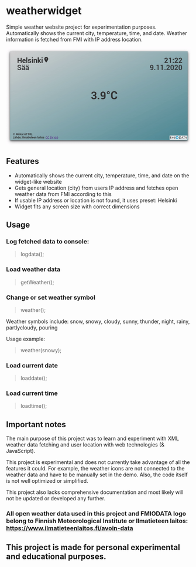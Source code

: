 # weatherwidget
Simple weather website project for experimentation purposes. Automatically shows the current city, temperature, time, and date. Weather information is fetched from FMI with IP address location.


![Animated weather widget demo](https://github.com/miikaw/weatherwidget/blob/main/imgs/WidgetDemo.gif?raw=true) 




## Features

* Automatically shows the current city, temperature, time, and date on the widget-like website
* Gets general location (city) from users IP address and fetches open weather data from FMI according to this
* If usable IP address or location is not found, it uses preset: Helsinki
* Widget fits any screen size with correct dimensions




## Usage

### Log fetched data to console:
> logdata();



### Load weather data
> getWeather();



### Change or set weather symbol
> weather();

Weather symbols include: snow, snowy, cloudy, sunny, thunder, night, rainy, partlycloudy, pouring

Usage example:
> weather(snowy);



### Load current date
> loaddate();



### Load current time
> loadtime();



## Important notes

The main purpose of this project was to learn and experiment with XML weather data fetching and user location with web technologies (& JavaScript).

This project is experimental and does not currently take advantage of all the features it could. For example, the weather icons are not connected to the weather data and have to be manually set in the demo. Also, the code itself is not well optimized or simplified.

This project also lacks comprehensive documentation and most likely will not be updated or developed any further.


### All open weather data used in this project and FMIODATA logo belong to Finnish Meteorological Institute or Ilmatieteen laitos: https://www.ilmatieteenlaitos.fi/avoin-data

## This project is made for personal experimental and educational purposes.
